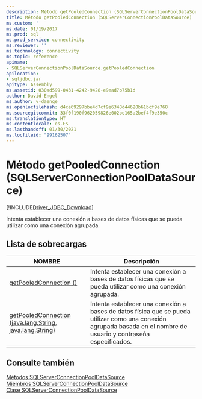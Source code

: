```yaml
---
description: Método getPooledConnection (SQLServerConnectionPoolDataSource)
title: Método getPooledConnection (SQLServerConnectionPoolDataSource) | Microsoft Docs
ms.custom: ''
ms.date: 01/19/2017
ms.prod: sql
ms.prod_service: connectivity
ms.reviewer: ''
ms.technology: connectivity
ms.topic: reference
apiname:
- SQLServerConnectionPoolDataSource.getPooledConnection
apilocation:
- sqljdbc.jar
apitype: Assembly
ms.assetid: 030ad599-0431-4242-9428-e9ead7b75b1d
author: David-Engel
ms.author: v-daenge
ms.openlocfilehash: d4ce69297bbe4d7cf9e6348d44620b61bcf9e768
ms.sourcegitcommit: 33f0f190f962059826e002be165a2bef4f9e350c
ms.translationtype: HT
ms.contentlocale: es-ES
ms.lasthandoff: 01/30/2021
ms.locfileid: "99162507"
---
```

# <a name="getpooledconnection-method-sqlserverconnectionpooldatasource"></a>Método getPooledConnection (SQLServerConnectionPoolDataSource)
[!INCLUDE[Driver_JDBC_Download](../../../includes/driver_jdbc_download.md)]

  Intenta establecer una conexión a bases de datos físicas que se pueda utilizar como una conexión agrupada.  
  
## <a name="overload-list"></a>Lista de sobrecargas  
  
|NOMBRE|Descripción|  
|----------|-----------------|  
|[getPooledConnection ()](../../../connect/jdbc/reference/getpooledconnection-method.md)|Intenta establecer una conexión a bases de datos físicas que se pueda utilizar como una conexión agrupada.|  
|[getPooledConnection (java.lang.String, java.lang.String)](../../../connect/jdbc/reference/getpooledconnection-method-java-lang-string-java-lang-string.md)|Intenta establecer una conexión a bases de datos física que se pueda utilizar como una conexión agrupada basada en el nombre de usuario y contraseña especificados.|  
  
## <a name="see-also"></a>Consulte también  
 [Métodos SQLServerConnectionPoolDataSource](../../../connect/jdbc/reference/sqlserverconnectionpooldatasource-methods.md)   
 [Miembros SQLServerConnectionPoolDataSource](../../../connect/jdbc/reference/sqlserverconnectionpooldatasource-members.md)   
 [Clase SQLServerConnectionPoolDataSource](../../../connect/jdbc/reference/sqlserverconnectionpooldatasource-class.md)  
  
  
